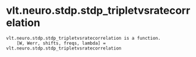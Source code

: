 # vlt.neuro.stdp.stdp_tripletvsratecorrelation

```
vlt.neuro.stdp.stdp_tripletvsratecorrelation is a function.
    [W, Werr, shifts, freqs, lambda] = vlt.neuro.stdp.stdp_tripletvsratecorrelation

```
